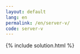 ```yaml
---
layout: default
lang: en
permalink: /en/server-v/
code: server-v
---
```

{% include solution.html %}
